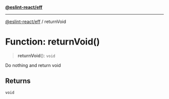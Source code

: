 [**@eslint-react/eff**](../README.md)

***

[@eslint-react/eff](../README.md) / returnVoid

# Function: returnVoid()

> **returnVoid**(): `void`

Do nothing and return void

## Returns

`void`
